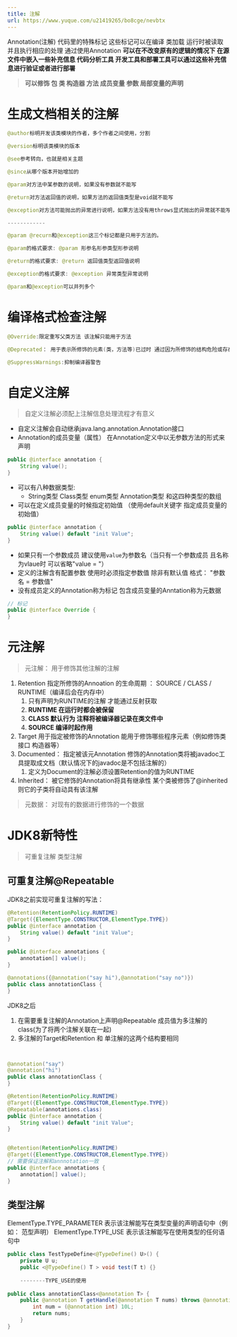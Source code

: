 ```yaml
---
title: 注解
url: https://www.yuque.com/u21419265/bo8cge/nevbtx
---
```


Annotation(注解) 代码里的特殊标记 这些标记可以在编译 类加载 运行时被读取 并且执行相应的处理
通过使用Annotation **可以在不改变原有的逻辑的情况下 在源文件中嵌入一些补充信息 代码分析工具 开发工具和部署工具可以通过这些补充信息进行验证或者进行部署**

> **可以修饰 包 类 构造器 方法 成员变量 参数 局部变量的声明**

<a name="sXik6"></a>

# 生成文档相关的注解

```java
@author标明开发该类模块的作者，多个作者之间使用，分割

@version标明该类模块的版本

@see参考转向，也就是相关主题

@since从哪个版本开始增加的

@param对方法中某参数的说明，如果没有参数就不能写

@return对方法返回值的说明，如果方法的返回值类型是void就不能写

@exception对方法可能抛出的异常进行说明，如果方法没有用throws显式抛出的异常就不能写。

------------

@param @recurn和@exception这三个标记都是只用于方法的。

@param的格式要求: @param 形参名形参类型形参说明

@return的格式要求: @return 返回值类型返回值说明

@exception的格式要求: @exception 异常类型异常说明

@param和@exception可以并列多个
```

<a name="HeKeo"></a>

# 编译格式检查注解

```java
@Override:限定重写父类方法 该注解只能用于方法

@Deprecated： 用于表示所修饰的元素(类，方法等)已过时 通过因为所修饰的结构危险或存在更好的选择

@SuppressWarnings:抑制编译器警告
```

<a name="ajIEt"></a>

# 自定义注解

> 自定义注解必须配上注解信息处理流程才有意义

- 自定义注解会自动继承java.lang.annotation.Annotation接口
- Annotation的成员变量（属性） 在Annotation定义中以无参数方法的形式来声明

```java
public @interface annotation {
    String value();
}
```

- 可以有八种数据类型:
  - String类型 Class类型 enum类型 Annotation类型 和这四种类型的数组
- 可以在定义成员变量的时候指定初始值 （使用default关键字 指定成员变量的初始值）

```java
public @interface annotation {
    String value() default "init Value";
}
```

- 如果只有一个参数成员 建议使用`value`为参数名（当只有一个参数成员 且名称为vlaue时 可以省略"value = "）
- 定义的注解含有配置参数 使用时必须指定参数值 除非有默认值 格式： "参数名 = 参数值"
- 没有成员定义的Annotation称为标记 包含成员变量的Anntation称为元数据

```java
// 标记
public @interface Override {
}
```

<a name="gqZj3"></a>

# 元注解

> 元注解： 用于修饰其他注解的注解

1. Retention 指定所修饰的Annoation 的生命周期 ： SOURCE / CLASS / RUNTIME（编译后会在内存中）
   1. 只有声明为RUNTIME的注解 才能通过反射获取
   2. **RUNTIME 在运行时都会被保留**
   3. **CLASS 默认行为 注释将被编译器记录在类文件中**
   4. **SOURCE 编译时起作用**
2. Target 用于指定被修饰的Annotation 能用于修饰哪些程序元素（例如修饰类 接口 构造器等）
3. Documented： 指定被该元Annotation 修饰的Annotation类将被javadoc工具提取成文档（默认情况下的javadoc是不包括注解的）
   1. 定义为Document的注解必须设置Retention的值为RUNTIME
4. Inherited： 被它修饰的Annotation将具有继承性 某个类被修饰了@inherited 则它的子类将自动具有该注解

> 元数据： 对现有的数据进行修饰的一个数据

<a name="B87AL"></a>

# JDK8新特性

> 可重复注解 类型注解

<a name="xRxbj"></a>

## 可重复注解@Repeatable

JDK8之前实现可重复注解的写法：

```java
@Retention(RetentionPolicy.RUNTIME)
@Target({ElementType.CONSTRUCTOR,ElementType.TYPE})
public @interface annotation {
    String value() default "init Value";
}

public @interface annotations {
    annotation[] value();
}

@annotations({@annotation("say hi"),@annotation("say no")})
public class annotationClass {
}
```

JDK8之后

1. 在需要重复注解的Annotation上声明@Repeatable 成员值为多注解的class(为了将两个注解关联在一起)
2. 多注解的Target和Retention 和 单注解的这两个结构要相同

```java


@annotation("say")
@annotation("hi")
public class annotationClass {
}

@Retention(RetentionPolicy.RUNTIME)
@Target({ElementType.CONSTRUCTOR,ElementType.TYPE})
@Repeatable(annotations.class)
public @interface annotation {
    String value() default "init Value";
}


@Retention(RetentionPolicy.RUNTIME)
@Target({ElementType.CONSTRUCTOR,ElementType.TYPE})
// 需要保证注解和annnotation一致
public @interface annotations {
    annotation[] value();
}
```

<a name="X9UXh"></a>

## 类型注解

ElementType.TYPE\_PARAMETER 表示该注解能写在类型变量的声明语句中（例如： 范型声明）
ElementType.TYPE\_USE 表示该注解能写在使用类型的任何语句中

```java
public class TestTypeDefine<@TypeDefine() U>() {
    private U u;
    public <@TypeDefine() T > void test(T t) {}
    
    --------TYPE_USE的使用
  
public class annotationClass<@annotation T> {
    public @annotation T getHandle(@annotation T nums) throws @annotation RuntimeException {
        int num = (@annotation int) 10L;
        return nums;
    }
}
```
